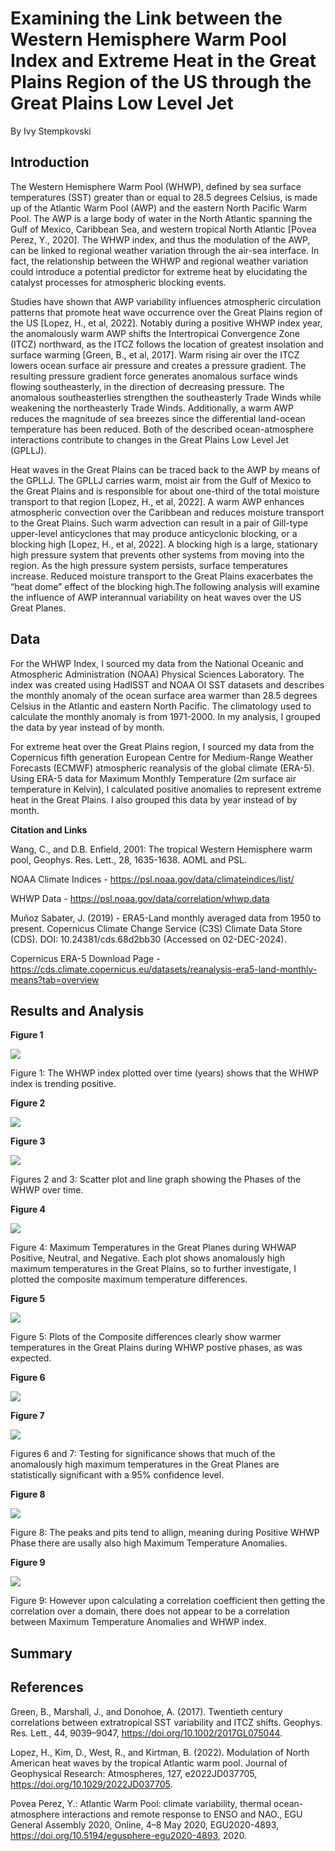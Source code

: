 # **Examining the Link between the Western Hemisphere Warm Pool Index and Extreme Heat in the Great Plains Region of the US through the Great Plains Low Level Jet**
By Ivy Stempkovski

## **Introduction**
The Western Hemisphere Warm Pool (WHWP), defined by sea surface temperatures (SST) greater than or equal to 28.5 degrees Celsius, is made up of the Atlantic Warm Pool (AWP) and the eastern North Pacific Warm Pool. The AWP is a large body of water in the North Atlantic spanning the Gulf of Mexico, Caribbean Sea, and western tropical North Atlantic [Povea Perez, Y., 2020]. The WHWP index, and thus the modulation of the AWP, can be linked to regional weather variation through the air-sea interface. In fact, the relationship between the WHWP and regional weather variation could introduce a potential predictor for extreme heat by elucidating the catalyst processes for atmospheric blocking events. 

Studies have shown that AWP variability influences atmospheric circulation patterns that promote heat wave occurrence over the Great Plains region of the US [Lopez, H., et al, 2022]. Notably during a positive WHWP index year, the anomalously warm AWP shifts the Intertropical Convergence Zone (ITCZ) northward, as the ITCZ follows the location of greatest insolation and surface warming [Green, B., et al, 2017]. Warm rising air over the ITCZ lowers ocean surface air pressure and creates a pressure gradient. The resulting pressure gradient force generates anomalous surface winds flowing southeasterly, in the direction of decreasing pressure. The anomalous southeasterlies strengthen the southeasterly Trade Winds while weakening the northeasterly Trade Winds. Additionally, a warm AWP reduces the magnitude of sea breezes since the differential land-ocean temperature has been reduced. Both of the described ocean-atmosphere interactions contribute to changes in the Great Plains Low Level Jet (GPLLJ). 

Heat waves in the Great Plains can be traced back to the AWP by means of the GPLLJ. The GPLLJ carries warm, moist air from the Gulf of Mexico to the Great Plains and is responsible for about one-third of the total moisture transport to that region [Lopez, H., et al, 2022]. A warm AWP enhances atmospheric convection over the Caribbean and reduces moisture transport to the Great Plains. Such warm advection can result in a pair of Gill-type upper-level anticyclones that may produce anticyclonic blocking, or a blocking high [Lopez, H., et al, 2022]. A blocking high is a large, stationary high pressure system that prevents other systems from moving into the region. As the high pressure system persists, surface temperatures increase. Reduced moisture transport to the Great Plains exacerbates the “heat dome” effect of the blocking high.The following analysis will examine the influence of AWP interannual variability on heat waves over the US Great Planes.

## **Data**
For the WHWP Index, I sourced my data from the National Oceanic and Atmospheric Administration (NOAA) Physical Sciences Laboratory. The index was created using HadISST and NOAA OI SST datasets and describes the monthly anomaly of the ocean surface area warmer than 28.5 degrees Celsius in the Atlantic and eastern North Pacific. The climatology used to calculate the monthly anomaly is from 1971-2000. In my analysis, I grouped the data by year instead of by month.

For extreme heat over the Great Plains region, I sourced my data from the Copernicus fifth generation European Centre for Medium-Range Weather Forecasts (ECMWF) atmospheric reanalysis of the global climate (ERA-5). Using ERA-5 data for Maximum Monthly Temperature (2m surface air temperature in Kelvin), I calculated positive anomalies to represent extreme heat in the Great Plains. I also grouped this data by year instead of by month.

**Citation and Links**

Wang, C., and D.B. Enfield, 2001: The tropical Western Hemisphere warm pool, Geophys. Res. Lett., 28, 1635-1638. AOML and PSL.

NOAA Climate Indices - https://psl.noaa.gov/data/climateindices/list/

WHWP Data - https://psl.noaa.gov/data/correlation/whwp.data

Muñoz Sabater, J. (2019) - ERA5-Land monthly averaged data from 1950 to present. Copernicus Climate Change Service (C3S) Climate Data Store (CDS). DOI: 10.24381/cds.68d2bb30 (Accessed on 02-DEC-2024).

Copernicus ERA-5 Download Page - https://cds.climate.copernicus.eu/datasets/reanalysis-era5-land-monthly-means?tab=overview

## **Results and Analysis**

**Figure 1**

![](/figures/clim680_figure1.png)

Figure 1: The WHWP index plotted over time (years) shows that the WHWP index is trending positive.

**Figure 2**

![](/figures/clim680_figure2.png)

**Figure 3**

![](/figures/clim680_fig3.png)

Figures 2 and 3: Scatter plot and line graph showing the Phases of the WHWP over time. 

**Figure 4**

![](/figures/clim680_fig4.png)

Figure 4: Maximum Temperatures in the Great Planes during WHWAP Positive, Neutral, and Negative. Each plot shows anomalously high maximum temperatures in the Great Plains, so to further investigate, I plotted the composite maximum temperature differences.

**Figure 5**

![](/figures/clim680_fig5.png)

Figure 5: Plots of the Composite differences clearly show warmer temperatures in the Great Plains during WHWP postive phases, as was expected.

**Figure 6**

![](/figures/clim680_fig6.png)

**Figure 7**

![](/figures/clim680_fig7.png)

Figures 6 and 7: Testing for significance shows that much of the anomalously high maximum temperatures in the Great Planes are statistically significant with a 95% confidence level. 

**Figure 8**

![](/figures/clim680_fig8.png)

Figure 8: The peaks and pits tend to allign, meaning during Positive WHWP Phase there are usally also high Maximum Temperature Anomalies.

**Figure 9**

![](/figures/clim680_fig9.png)

Figure 9: However upon calculating a correlation coefficient then getting the correlation over a domain, there does not appear to be a correlation between Maximum Temperature Anomalies and WHWP index. 

## **Summary**

## **References**
Green, B., Marshall, J., and Donohoe, A. (2017). Twentieth century correlations between extratropical SST variability and ITCZ shifts. Geophys. Res. Lett., 44, 9039–9047, https://doi.org/10.1002/2017GL075044.

Lopez, H., Kim, D., West, R., and Kirtman, B. (2022). Modulation of North American heat waves by the tropical Atlantic warm pool. Journal of Geophysical Research: Atmospheres, 127, e2022JD037705, https://doi.org/10.1029/2022JD037705.

Povea Perez, Y.: Atlantic Warm Pool: climate variability, thermal ocean-atmosphere interactions and remote response to ENSO and NAO., EGU General Assembly 2020, Online, 4–8 May 2020, EGU2020-4893, https://doi.org/10.5194/egusphere-egu2020-4893, 2020.
